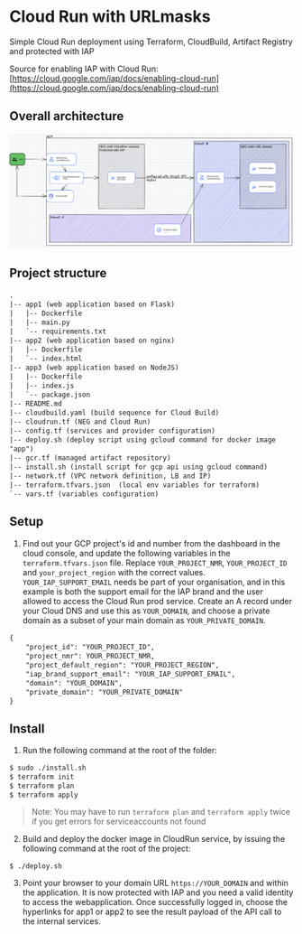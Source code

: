 # Cloud Run with URLmasks
Simple Cloud Run deployment using Terraform, CloudBuild, Artifact Registry and protected with IAP

Source for enabling IAP with Cloud Run: [https://cloud.google.com/iap/docs/enabling-cloud-run](https://cloud.google.com/iap/docs/enabling-cloud-run)


## Overall architecture

![](imgs/4.png)


## Project structure
```
. 
|-- app1 (web application based on Flask)
|   |-- Dockerfile
|   |-- main.py
|   `-- requirements.txt
|-- app2 (web application based on nginx)
|   |-- Dockerfile
|   `-- index.html
|-- app3 (web application based on NodeJS)
|   |-- Dockerfile
|   |-- index.js
|   `-- package.json
|-- README.md
|-- cloudbuild.yaml (build sequence for Cloud Build)
|-- cloudrun.tf (NEG and Cloud Run)
|-- config.tf (services and provider configuration)
|-- deploy.sh (deploy script using gcloud command for docker image "app")
|-- gcr.tf (managed artifact repository)
|-- install.sh (install script for gcp api using gcloud command)
|-- network.tf (VPC network definition, LB and IP)
|-- terraform.tfvars.json  (local env variables for terraform)
`-- vars.tf (variables configuration)

```

## Setup

1. Find out your GCP project's id and number from the dashboard in the cloud console, and update the following variables in the `terraform.tfvars.json` file. Replace `YOUR_PROJECT_NMR`, `YOUR_PROJECT_ID` and `your_project_region` with the correct values.  `YOUR_IAP_SUPPORT_EMAIL` needs be part of your organisation, and in this example is both the support email for the IAP brand and the user allowed to access the Cloud Run prod service. Create an A record under your Cloud DNS and use this as `YOUR_DOMAIN`, and choose a private domain as a subset of your main domain as `YOUR_PRIVATE_DOMAIN`.

```shell
{
    "project_id": "YOUR_PROJECT_ID",
    "project_nmr": YOUR_PROJECT_NMR,
    "project_default_region": "YOUR_PROJECT_REGION",
    "iap_brand_support_email": "YOUR_IAP_SUPPORT_EMAIL",
    "domain": "YOUR_DOMAIN",
    "private_domain": "YOUR_PRIVATE_DOMAIN"
}
```

## Install

1. Run the following command at the root of the folder:
```shell 
$ sudo ./install.sh
$ terraform init
$ terraform plan
$ terraform apply
```

> Note: You may have to run `terraform plan` and `terraform apply` twice if you get errors for serviceaccounts not found

2. Build and deploy the docker image in CloudRun service, by issuing the following command at the root of the project:

```shell
$ ./deploy.sh
```

3. Point your browser to your domain URL `https://YOUR_DOMAIN` and within the application. It is now protected with IAP and you need a valid identity to access the webapplication. Once successfully logged in, choose the hyperlinks for app1 or app2 to see the result payload of the API call to the internal services.